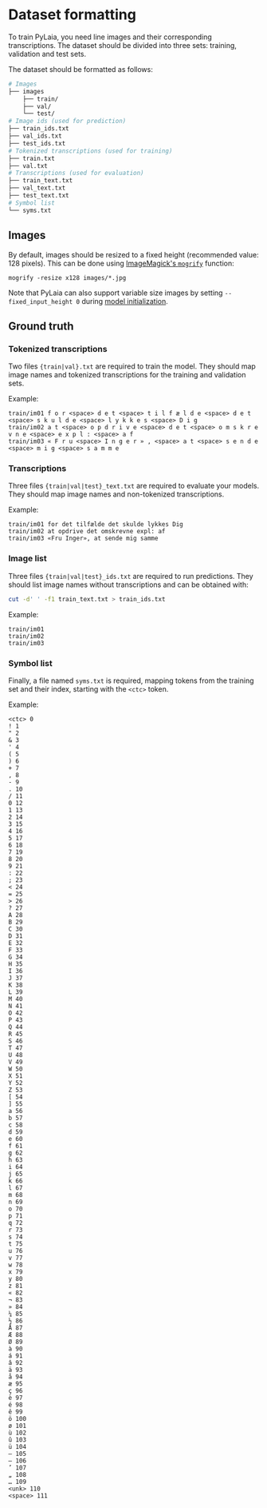 # Dataset formatting

To train PyLaia, you need line images and their corresponding transcriptions. The dataset should be divided into three sets: training, validation and test sets.

The dataset should be formatted as follows:
```bash
# Images
├── images
    ├── train/
    ├── val/
    └── test/
# Image ids (used for prediction)
├── train_ids.txt
├── val_ids.txt
├── test_ids.txt
# Tokenized transcriptions (used for training)
├── train.txt
├── val.txt
# Transcriptions (used for evaluation)
├── train_text.txt
├── val_text.txt
├── test_text.txt
# Symbol list
└── syms.txt
```

## Images

By default, images should be resized to a fixed height (recommended value: 128 pixels). This can be done using [ImageMagick's `mogrify`](https://imagemagick.org/script/mogrify.php) function:
```
mogrify -resize x128 images/*.jpg
```

Note that PyLaia can also support variable size images by setting `--fixed_input_height 0` during [model initialization](../initialization/index.md).


## Ground truth

### Tokenized transcriptions

Two files `{train|val}.txt` are required to train the model. They should map image names and tokenized transcriptions for the training and validation sets.

Example:

```text title="train.txt"
train/im01 f o r <space> d e t <space> t i l f æ l d e <space> d e t <space> s k u l d e <space> l y k k e s <space> D i g
train/im02 a t <space> o p d r i v e <space> d e t <space> o m s k r e v n e <space> e x p l : <space> a f
train/im03 « F r u <space> I n g e r » , <space> a t <space> s e n d e <space> m i g <space> s a m m e
```

### Transcriptions

Three files `{train|val|test}_text.txt` are required to evaluate your models. They should map image names and non-tokenized transcriptions.

Example:
```text title="train_text.txt"
train/im01 for det tilfælde det skulde lykkes Dig
train/im02 at opdrive det omskrevne expl: af
train/im03 «Fru Inger», at sende mig samme
```

### Image list

Three files `{train|val|test}_ids.txt` are required to run predictions. They should list image names without transcriptions and can be obtained with:
```bash
cut -d' ' -f1 train_text.txt > train_ids.txt
```

Example:
```text title="train_ids.txt"
train/im01
train/im02
train/im03
```

### Symbol list

Finally, a file named `syms.txt` is required, mapping tokens from the training set and their index, starting with the `<ctc>` token.

Example:

```text title="syms.txt"
<ctc> 0
! 1
" 2
& 3
' 4
( 5
) 6
+ 7
, 8
- 9
. 10
/ 11
0 12
1 13
2 14
3 15
4 16
5 17
6 18
7 19
8 20
9 21
: 22
; 23
< 24
= 25
> 26
? 27
A 28
B 29
C 30
D 31
E 32
F 33
G 34
H 35
I 36
J 37
K 38
L 39
M 40
N 41
O 42
P 43
Q 44
R 45
S 46
T 47
U 48
V 49
W 50
X 51
Y 52
Z 53
[ 54
] 55
a 56
b 57
c 58
d 59
e 60
f 61
g 62
h 63
i 64
j 65
k 66
l 67
m 68
n 69
o 70
p 71
q 72
r 73
s 74
t 75
u 76
v 77
w 78
x 79
y 80
z 81
« 82
¬ 83
» 84
¼ 85
½ 86
Å 87
Æ 88
Ø 89
à 90
á 91
â 92
ä 93
å 94
æ 95
ç 96
è 97
é 98
ê 99
ö 100
ø 101
ù 102
û 103
ü 104
– 105
— 106
’ 107
„ 108
… 109
<unk> 110
<space> 111
```
